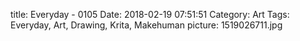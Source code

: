title: Everyday - 0105
Date: 2018-02-19 07:51:51
Category: Art
Tags: Everyday, Art, Drawing, Krita, Makehuman
picture: 1519026711.jpg
